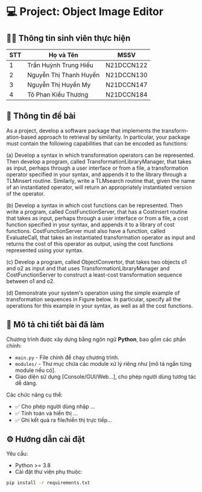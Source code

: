 # 💻 Project: Object Image Editor

## 👨‍🎓 Thông tin sinh viên thực hiện
| STT | Họ và Tên               | MSSV        |
|-----|--------------------------|-------------|
| 1   | Trần Huỳnh Trung Hiếu    | N21DCCN122  |
| 2   | Nguyễn Thị Thanh Huyến   | N21DCCN130  |
| 3   | Nguyễn Thị Huyền My      | N21DCCN147  |
| 4   | Tô Phan Kiều Thương      | N21DCCN184  |


## 📘 Thông tin đề bài
As a project, develop a software package that implements the transform-ation-based approach to retrieval by similarity. In particular, your package must contain the following capabilities that can be encoded as functions:

(a) Develop a syntax in which transformation operators can be represented. Then develop a program, called TransformationLibraryManager, that takes as input, perhaps through a user interface or from a file, a transformation operator specified in your syntax, and appends it to the library through a TLMinsert routine. Similarly, write a TLMsearch routine that, given the name of an instantiated operator, will return an appropriately instantiated version of the operator.

(b) Develop a syntax in which cost functions can be represented. Then write a program, called CostFunctionServer, that has a Costinsert routine that takes as input, perhaps through a user interface or from a file, a cost function specified in your syntax, and appends it to a library of cost functions. CostFunctionServer must also have a function, called EvaluateCall, that takes an instantiated transformation operator as input and returns the cost of this operator as output, using the cost functions represented using your syntax.

(c) Develop a program, called ObjectConvertor, that takes two objects o1 and o2 as input and that uses TransformationLibraryManager and CostFunctionServer to construct a least-cost transformation sequence between o1 and o2.

(d) Demonstrate your system's operation using the simple example of transformation sequences in Figure below. In particular, specify all the operations for this example in your syntax, as well as all the cost functions.

## 📝 Mô tả chi tiết bài đã làm
Chương trình được xây dựng bằng ngôn ngữ **Python**, bao gồm các phần chính:
- `main.py` - File chính để chạy chương trình.
- `modules/` - Thư mục chứa các module xử lý riêng như [mô tả ngắn từng module nếu có].
- Giao diện sử dụng [Console/GUI/Web...], cho phép người dùng tương tác dễ dàng.

Các chức năng cụ thể:
- ✅ Cho phép người dùng nhập ...
- ✅ Tính toán và hiển thị ...
- ✅ Ghi kết quả ra file/hiển thị trực tiếp...

## ⚙️ Hướng dẫn cài đặt
Yêu cầu:
- Python >= 3.8
- Cài đặt thư viện phụ thuộc:

```bash
pip install -r requirements.txt
